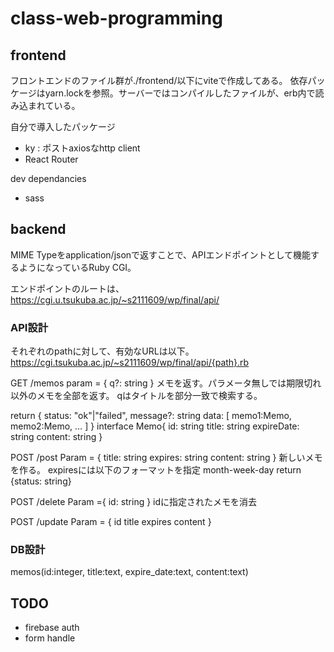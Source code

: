 # class-web-programming

## frontend 
フロントエンドのファイル群が./frontend/以下にviteで作成してある。
依存パッケージはyarn.lockを参照。サーバーではコンパイルしたファイルが、erb内で読み込まれている。

自分で導入したパッケージ  
- ky : ポストaxiosなhttp client  
- React Router

dev dependancies  
- sass


## backend
MIME Typeをapplication/jsonで返すことで、APIエンドポイントとして機能するようになっているRuby CGI。

エンドポイントのルートは、https://cgi.u.tsukuba.ac.jp/~s2111609/wp/final/api/

### API設計
それぞれのpathに対して、有効なURLは以下。  
https://cgi.tsukuba.ac.jp/~s2111609/wp/final/api/{path}.rb

GET /memos
param = {
q?: string
}
メモを返す。パラメータ無しでは期限切れ以外のメモを全部を返す。
qはタイトルを部分一致で検索する。

return
{
status: "ok"|"failed",
message?: string
data: [
memo1:Memo,
memo2:Memo,
…
]
}
interface Memo{
    id: string
    title: string
    expireDate: string
    content: string
}

POST /post
Param = {
title: string 
expires: string
content: string 
}
新しいメモを作る。
expiresには以下のフォーマットを指定 month-week-day
return {status: string}

POST /delete
Param ={
id: string
}
idに指定されたメモを消去

POST /update 
Param = {
id
title
expires
content
}

### DB設計
memos(id:integer, title:text, expire_date:text, content:text)



## TODO
- firebase auth  
- form handle